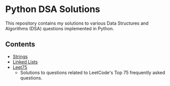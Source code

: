 # Python DSA Solutions

This repository contains my solutions to various Data Structures and Algorithms (DSA) questions implemented in Python.

## Contents

- [Strings](./src/strings)
- [Linked Lists](./src/linkedlist)
- [Leet75](./src/leet75)
  - Solutions to questions related to LeetCode's Top 75 frequently asked questions.
